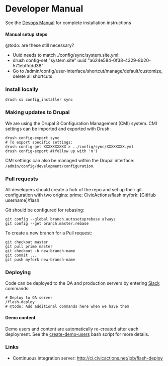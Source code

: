 # Developer Manual

See the [Devops Manual](https://github.com/CivicActions/flash/blob/master/documentation/devops-manual.md) for complete installation instructions

#### Manual setup steps
@todo: are these still necessary?
* Uuid needs to match ./config/sync/system.site.yml:
 * drush config-set "system.site" uuid "a624e584-0f38-4329-8b20-571ebffddd38"
* Go to /admin/config/user-interface/shortcut/manage/default/customize, delete all shortcuts


### Install locally
```
﻿⁠⁠⁠⁠drush si config_installer sync﻿⁠⁠⁠⁠
```

### Making updates to Drupal
We are using the Drupal 8 Configuration Management (CMI) system.  CMI settings can be imported and exported with Drush:
```
drush config-export sync
# To export specific settings:
﻿⁠⁠⁠⁠drush config-get XXXXXXXXXX > ../config/sync/XXXXXXXX.yml﻿⁠⁠⁠⁠
﻿⁠⁠⁠⁠drush config-export #(follow up with 'n')﻿⁠⁠⁠⁠
```
CMI settings can also be managed within the Drupal interface: `/admin/config/development/configuration`.


### Pull requests

All developers should create a fork of the repo and set up their git configuration with two origins:
prime: CivicActions/flash
myfork: [GitHub username]/flash

Git should be configured for rebasing:
```
git config --global branch.autosetuprebase always
git config --get branch.master.rebase
```

To create a new branch for a Pull request:
```
git checkout master
git pull prime master
git checkout -b new-branch-name
git commit ...
git push myfork new-branch-name
```


### Deploying
Code can be deployed to the QA and production servers by entering [Slack](http://slack.com) commands:
```
# Deploy to QA server
/flash-deploy 
# @todo: Add additional commands here when we have them
```

#### Demo content

Demo users and content are automatically re-created after each deployment.  See the [create-demo-users](https://github.com/CivicActions/flash/blob/master/bin/create-demo-users) bash script for more details.


### Links
* Continuous integration server: http://ci.civicactions.net/job/flash-deploy
